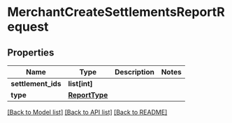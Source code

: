 # MerchantCreateSettlementsReportRequest

## Properties
Name | Type | Description | Notes
------------ | ------------- | ------------- | -------------
**settlement_ids** | **list[int]** |  | 
**type** | [**ReportType**](ReportType.md) |  | 

[[Back to Model list]](../README.md#documentation-for-models) [[Back to API list]](../README.md#documentation-for-api-endpoints) [[Back to README]](../README.md)

